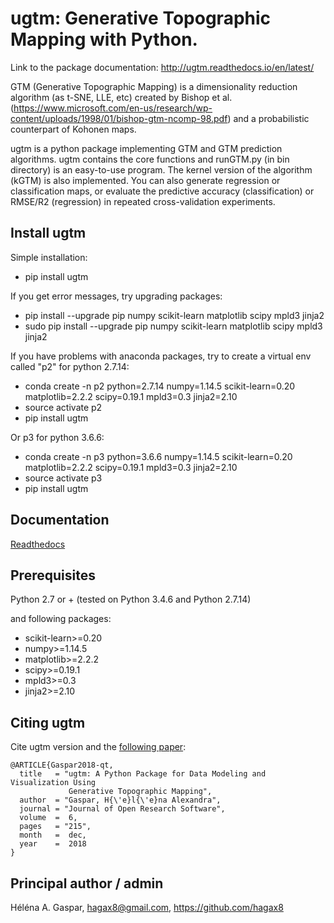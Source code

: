 # ugtm: Generative Topographic Mapping with Python.

Link to the package documentation: http://ugtm.readthedocs.io/en/latest/

GTM (Generative Topographic Mapping) is a dimensionality reduction algorithm (as t-SNE, LLE, etc) created by Bishop et al. (https://www.microsoft.com/en-us/research/wp-content/uploads/1998/01/bishop-gtm-ncomp-98.pdf) and a probabilistic counterpart of Kohonen maps.

ugtm is a python package implementing GTM and GTM prediction algorithms. ugtm contains the core functions and runGTM.py (in bin directory) is an easy-to-use program. The kernel version of the algorithm (kGTM) is also implemented. You can also generate regression or classification maps, or evaluate the predictive accuracy (classification) or RMSE/R2 (regression) in repeated cross-validation experiments.

## Install ugtm

Simple installation:
- pip install ugtm

If you get error messages, try upgrading packages:
- pip install --upgrade pip numpy scikit-learn matplotlib scipy mpld3 jinja2
- sudo pip install --upgrade pip numpy scikit-learn matplotlib scipy mpld3 jinja2

If you have problems with anaconda packages, try to create a virtual env called "p2" for python 2.7.14:
- conda create -n p2 python=2.7.14 numpy=1.14.5 scikit-learn=0.20 matplotlib=2.2.2 scipy=0.19.1 mpld3=0.3 jinja2=2.10
- source activate p2
- pip install ugtm

Or p3 for python 3.6.6:
- conda create -n p3 python=3.6.6 numpy=1.14.5 scikit-learn=0.20 matplotlib=2.2.2 scipy=0.19.1 mpld3=0.3 jinja2=2.10
- source activate p3
- pip install ugtm


## Documentation

[Readthedocs](http://ugtm.readthedocs.io/en/latest/)


## Prerequisites

Python 2.7 or + (tested on Python 3.4.6 and Python 2.7.14)

and following packages:
- scikit-learn>=0.20
- numpy>=1.14.5
- matplotlib>=2.2.2
- scipy>=0.19.1
- mpld3>=0.3
- jinja2>=2.10

## Citing ugtm

Cite ugtm version and the [following paper](https://openresearchsoftware.metajnl.com/articles/10.5334/jors.235/):

```
@ARTICLE{Gaspar2018-qt,
  title   = "ugtm: A Python Package for Data Modeling and Visualization Using
             Generative Topographic Mapping",
  author  = "Gaspar, H{\'e}l{\'e}na Alexandra",
  journal = "Journal of Open Research Software",
  volume  =  6,
  pages   = "215",
  month   =  dec,
  year    =  2018
}
```

## Principal author / admin

Héléna A. Gaspar, hagax8@gmail.com, https://github.com/hagax8



